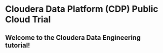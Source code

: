 # Cloudera Data Platform (CDP) Public Cloud Trial

## Welcome to the **Cloudera Data Engineering** tutorial! 
